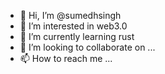 - 👋 Hi, I’m @sumedhsingh
- 👀 I’m interested in web3.0
- 🌱 I’m currently learning rust
- 💞️ I’m looking to collaborate on ...
- 📫 How to reach me ...

<!---
sumedhsingh/sumedhsingh is a ✨ special ✨ repository because its `README.md` (this file) appears on your GitHub profile.
You can click the Preview link to take a look at your changes.
--->

